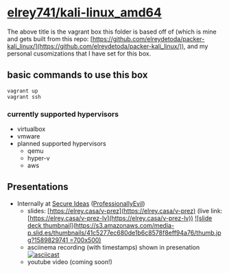 # [elrey741/kali-linux_amd64](https://app.vagrantup.com/elrey741/boxes/kali-linux_amd64)

The above title is the vagrant box this folder is based off of (which is mine and gets built from this repo: [https://github.com/elreydetoda/packer-kali_linux/](https://github.com/elreydetoda/packer-kali_linux/)), and my personal cusomizations that I have set for this box.

## basic commands to use this box

```shell
vagrant up
vagrant ssh
```

### currently supported hypervisors

- virtualbox
- vmware
- planned supported hypervisors
  - qemu
  - hyper-v
  - aws

## Presentations

- Internally at [Secure Ideas](https://elrey.casa/work) ([ProfessionallyEvil](https://professionallyevil.com/))
  - slides: [https://elrey.casa/v-prez](https://elrey.casa/v-prez) (live link: [https://elrey.casa/v-prez-lv](https://elrey.casa/v-prez-lv))
    [![slide deck thumbnail](https://s3.amazonaws.com/media-p.slid.es/thumbnails/41c5277ec680de1b6c8578f8eff94a76/thumb.jpg?1589829741 =700x500)](https://elrey.casa/v-prez)
  - asciinema recording (with timestamps) shown in presenation
    [![asciicast](https://asciinema.org/a/331673.svg)](https://asciinema.org/a/331673)
  - youtube video (coming soon!)
